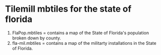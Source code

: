 Tilemill mbtiles for the state of florida
=========
1. FlaPop.mbtiles = contains a map of the State of Florida's population broken down by county.
2. fla-mil.mbtiles = contains a map of the militarty installations in the State of Florida.
